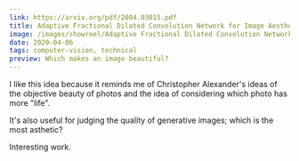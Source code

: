 ```yaml
---
link: https://arxiv.org/pdf/2004.03015.pdf
title: Adaptive Fractional Dilated Convolution Network for Image Aesthetics Assessment
image: /images/showreel/Adaptive Fractional Dilated Convolution Network for Image Aesthetics Assessment.jpg
date: 2020-04-06
tags: computer-vision, technical
preview: Which makes an image beautiful?
---
```


I like this idea because it reminds me of Christopher Alexander's ideas of the
objective beauty of photos and the idea of considering which photo has more
"life".

It's also useful for judging the quality of generative images; which is the
most asthetic?

Interesting work.
